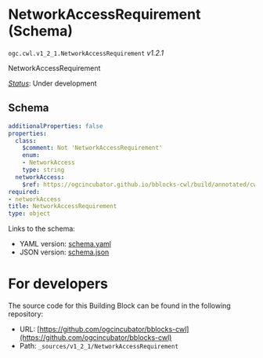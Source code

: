 
# NetworkAccessRequirement (Schema)

`ogc.cwl.v1_2_1.NetworkAccessRequirement` *v1.2.1*

NetworkAccessRequirement

[*Status*](http://www.opengis.net/def/status): Under development

## Schema

```yaml
additionalProperties: false
properties:
  class:
    $comment: Not 'NetworkAccessRequirement'
    enum:
    - NetworkAccess
    type: string
  networkAccess:
    $ref: https://ogcincubator.github.io/bblocks-cwl/build/annotated/cwl/v1_2_1/NetworkAccess/schema.yaml
required:
- networkAccess
title: NetworkAccessRequirement
type: object

```

Links to the schema:

* YAML version: [schema.yaml](https://ogcincubator.github.io/bblocks-cwl/build/annotated/cwl/v1_2_1/NetworkAccessRequirement/schema.json)
* JSON version: [schema.json](https://ogcincubator.github.io/bblocks-cwl/build/annotated/cwl/v1_2_1/NetworkAccessRequirement/schema.yaml)


# For developers

The source code for this Building Block can be found in the following repository:

* URL: [https://github.com/ogcincubator/bblocks-cwl](https://github.com/ogcincubator/bblocks-cwl)
* Path: `_sources/v1_2_1/NetworkAccessRequirement`


